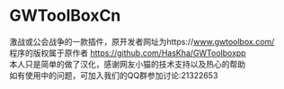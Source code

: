# GWToolBoxCn  
激战或公会战争的一款插件，原开发者网址为https://www.gwtoolbox.com/  
程序的版权属于原作者 https://github.com/HasKha/GWToolboxpp  
本人只是简单的做了汉化，感谢网友小猫的技术支持以及热心的帮助  
如有使用中的问题，可加入我们的QQ群参加讨论:21322653  


